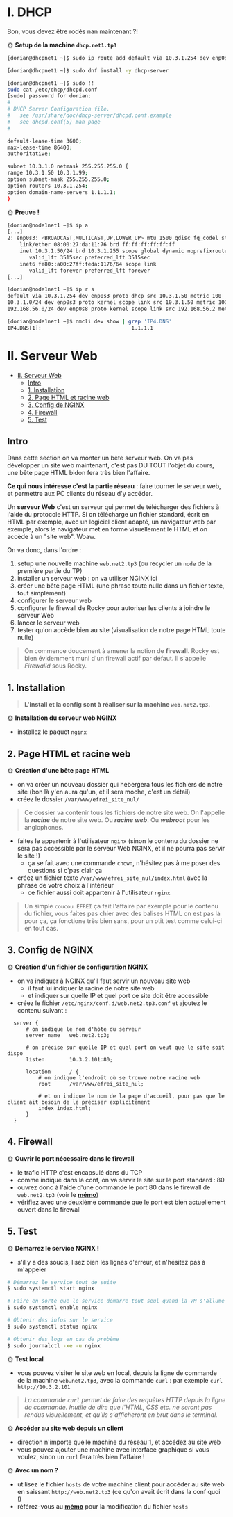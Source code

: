 # I. DHCP

Bon, vous devez être rodés nan maintenant ?!

🌞 **Setup de la machine `dhcp.net1.tp3`**

```bash
[dorian@dhcpnet1 ~]$ sudo ip route add default via 10.3.1.254 dev enp0s3

[dorian@dhcpnet1 ~]$ sudo dnf install -y dhcp-server
```

```bash
[dorian@dhcpnet1 ~]$ sudo !!
sudo cat /etc/dhcp/dhcpd.conf
[sudo] password for dorian: 
#
# DHCP Server Configuration file.
#   see /usr/share/doc/dhcp-server/dhcpd.conf.example
#   see dhcpd.conf(5) man page
#

default-lease-time 3600;
max-lease-time 86400;
authoritative;

subnet 10.3.1.0 netmask 255.255.255.0 {
range 10.3.1.50 10.3.1.99;
option subnet-mask 255.255.255.0;
option routers 10.3.1.254;
option domain-name-servers 1.1.1.1;
}
```

🌞 **Preuve !**

```bash
[dorian@node1net1 ~]$ ip a
[...]
2: enp0s3: <BROADCAST,MULTICAST,UP,LOWER_UP> mtu 1500 qdisc fq_codel state UP group default qlen 1000
    link/ether 08:00:27:da:11:76 brd ff:ff:ff:ff:ff:ff
    inet 10.3.1.50/24 brd 10.3.1.255 scope global dynamic noprefixroute enp0s3
       valid_lft 3515sec preferred_lft 3515sec
    inet6 fe80::a00:27ff:feda:1176/64 scope link 
       valid_lft forever preferred_lft forever
[...]
```

```bash
[dorian@node1net1 ~]$ ip r s
default via 10.3.1.254 dev enp0s3 proto dhcp src 10.3.1.50 metric 100 
10.3.1.0/24 dev enp0s3 proto kernel scope link src 10.3.1.50 metric 100 
192.168.56.0/24 dev enp0s8 proto kernel scope link src 192.168.56.2 metric 101 
```

```bash
[dorian@node1net1 ~]$ nmcli dev show | grep 'IP4.DNS'
IP4.DNS[1]:                             1.1.1.1
```



# II. Serveur Web

- [II. Serveur Web](#ii-serveur-web)
  - [Intro](#intro)
  - [1. Installation](#1-installation)
  - [2. Page HTML et racine web](#2-page-html-et-racine-web)
  - [3. Config de NGINX](#3-config-de-nginx)
  - [4. Firewall](#4-firewall)
  - [5. Test](#5-test)

## Intro

Dans cette section on va monter un bête serveur web. On va pas développer un site web maintenant, c'est pas DU TOUT l'objet du cours, une bête page HTML bidon fera très bien l'affaire.

**Ce qui nous intéresse c'est la partie réseau** : faire tourner le serveur web, et permettre aux PC clients du réseau d'y accéder.

Un **serveur Web** c'est un serveur qui permet de télécharger des fichiers à l'aide du protocole HTTP. Si on télécharge un fichier standard, écrit en HTML par exemple, avec un logiciel client adapté, un navigateur web par exemple, alors le navigateur met en forme visuellement le HTML et on accède à un "site web". Woaw.

On va donc, dans l'ordre :

1. setup une nouvelle machine `web.net2.tp3` (ou recycler un `node` de la première partie du TP)
2. installer un serveur web : on va utiliser NGINX ici
3. créer une bête page HTML (une phrase toute nulle dans un fichier texte, tout simplement)
4. configurer le serveur web
5. configurer le firewall de Rocky pour autoriser les clients à joindre le serveur Web
6. lancer le serveur web
7. tester qu'on accède bien au site (visualisation de notre page HTML toute nulle)

> On commence doucement à amener la notion de **firewall**. Rocky est bien évidemment muni d'un firewall actif par défaut. Il s'appelle *Firewalld* sous Rocky.

## 1. Installation

> **L'install et la config sont à réaliser sur la machine `web.net2.tp3`.**

🌞 **Installation du serveur web NGINX**

- installez le paquet `nginx`

## 2. Page HTML et racine web

🌞 **Création d'une bête page HTML**

- on va créer un nouveau dossier qui hébergera tous les fichiers de notre site (bon là y'en aura qu'un, et il sera moche, c'est un détail)
- créez le dossier `/var/www/efrei_site_nul/`

> Ce dossier va contenir tous les fichiers de notre site web. On l'appelle la ***racine*** de notre site web. Ou ***racine web***. Ou ***webroot*** pour les anglophones.

- faites le appartenir à l'utilisateur `nginx` (sinon le contenu du dossier ne sera pas accessible par le serveur Web NGINX, et il ne pourra pas servir le site !)
  - ça se fait avec une commande `chown`, n'hésitez pas à me poser des questions si c'pas clair ça
- créez un fichier texte `/var/www/efrei_site_nul/index.html` avec la phrase de votre choix à l'intérieur
  - ce fichier aussi doit appartenir à l'utilisateur `nginx`

> Un simple `coucou EFREI` ça fait l'affaire par exemple pour le contenu du fichier, vous faites pas chier avec des balises HTML on est pas là pour ça, ça fonctione très bien sans, pour un ptit test comme celui-ci en tout cas.

## 3. Config de NGINX

🌞 **Création d'un fichier de configuration NGINX**

- on va indiquer à NGINX qu'il faut servir un nouveau site web
  - il faut lui indiquer la racine de notre site web
  - et indiquer sur quelle IP et quel port ce site doit être accessible
- créez le fichier `/etc/nginx/conf.d/web.net2.tp3.conf` et ajoutez le contenu suivant :

```nginx
  server {
      # on indique le nom d'hôte du serveur
      server_name   web.net2.tp3;

      # on précise sur quelle IP et quel port on veut que le site soit dispo
      listen        10.3.2.101:80;

      location      / {
          # on indique l'endroit où se trouve notre racine web
          root      /var/www/efrei_site_nul;

          # et on indique le nom de la page d'accueil, pour pas que le client ait besoin de le préciser explicitement
          index index.html;
      }
  }
```

## 4. Firewall

🌞 **Ouvrir le port nécessaire dans le firewall**

- le trafic HTTP c'est encapsulé dans du TCP
- comme indiqué dans la conf, on va servir le site sur le port standard : 80
- ouvrez donc à l'aide d'une commande le port 80 dans le firewall de `web.net2.tp3` (voir le [**mémo**](../../../memo/rocky_network.md))
- vérifiez avec une deuxième commande que le port est bien actuellement ouvert dans le firewall

## 5. Test

🌞 **Démarrez le service NGINX !**

- s'il y a des soucis, lisez bien les lignes d'erreur, et n'hésitez pas à m'appeler

```bash
# Démarrez le service tout de suite
$ sudo systemctl start nginx

# Faire en sorte que le service démarre tout seul quand la VM s'allume
$ sudo systemctl enable nginx

# Obtenir des infos sur le service
$ sudo systemctl status nginx

# Obtenir des logs en cas de probème
$ sudo journalctl -xe -u nginx
```

🌞 **Test local**

- vous pouvez visiter le site web en local, depuis la ligne de commande de la machine `web.net2.tp3`, avec la commande `curl` : par exemple `curl http://10.3.2.101`

> *La commande `curl` permet de faire des requêtes HTTP depuis la ligne de commande. Inutile de dire que l'HTML, CSS etc. ne seront pas rendus visuellement, et qu'ils s'afficheront en brut dans le terminal.*

🌞 **Accéder au site web depuis un client**

- direction n'importe quelle machine du réseau 1, et accédez au site web
- vous pouvez ajouter une machine avec interface graphique si vous voulez, sinon un `curl` fera très bien l'affaire !

🌞 **Avec un nom ?**

- utilisez le fichier `hosts` de votre machine client pour accéder au site web en saissant `http://web.net2.tp3` (ce qu'on avait écrit dans la conf quoi !)
- référez-vous au [**mémo**](../../../memo/rocky_network.md) pour la modification du fichier `hosts`
